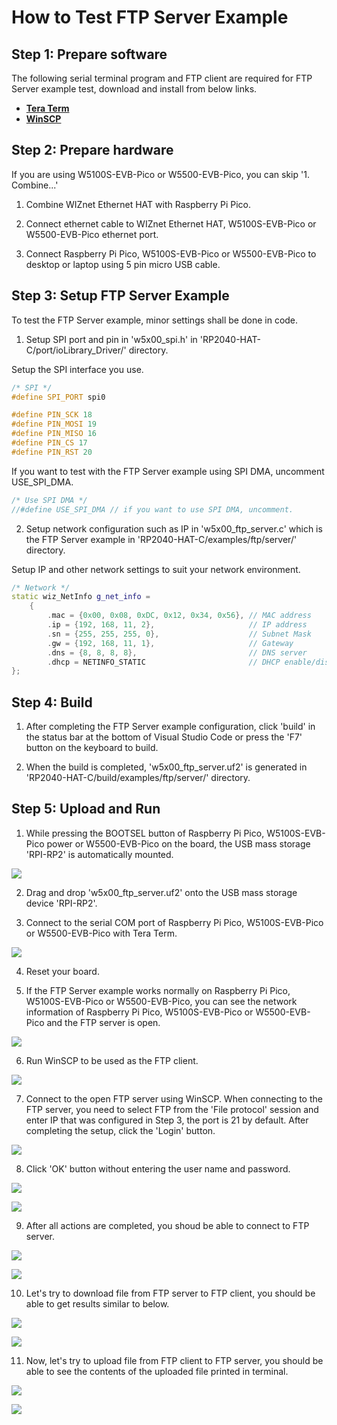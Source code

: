 # How to Test FTP Server Example



## Step 1: Prepare software

The following serial terminal program and FTP client are required for FTP Server example test, download and install from below links.

- [**Tera Term**][link-tera_term]
- [**WinSCP**][link-winscp]



## Step 2: Prepare hardware

If you are using W5100S-EVB-Pico or W5500-EVB-Pico, you can skip '1. Combine...'

1. Combine WIZnet Ethernet HAT with Raspberry Pi Pico.

2. Connect ethernet cable to WIZnet Ethernet HAT, W5100S-EVB-Pico or W5500-EVB-Pico ethernet port.

3. Connect Raspberry Pi Pico, W5100S-EVB-Pico or W5500-EVB-Pico to desktop or laptop using 5 pin micro USB cable.



## Step 3: Setup FTP Server Example

To test the FTP Server example, minor settings shall be done in code.

1. Setup SPI port and pin in 'w5x00_spi.h' in 'RP2040-HAT-C/port/ioLibrary_Driver/' directory.

Setup the SPI interface you use.

```cpp
/* SPI */
#define SPI_PORT spi0

#define PIN_SCK 18
#define PIN_MOSI 19
#define PIN_MISO 16
#define PIN_CS 17
#define PIN_RST 20
```

If you want to test with the FTP Server example using SPI DMA, uncomment USE_SPI_DMA.

```cpp
/* Use SPI DMA */
//#define USE_SPI_DMA // if you want to use SPI DMA, uncomment.
```

2. Setup network configuration such as IP in 'w5x00_ftp_server.c' which is the FTP Server example in 'RP2040-HAT-C/examples/ftp/server/' directory.

Setup IP and other network settings to suit your network environment.

```cpp
/* Network */
static wiz_NetInfo g_net_info =
    {
        .mac = {0x00, 0x08, 0xDC, 0x12, 0x34, 0x56}, // MAC address
        .ip = {192, 168, 11, 2},                     // IP address
        .sn = {255, 255, 255, 0},                    // Subnet Mask
        .gw = {192, 168, 11, 1},                     // Gateway
        .dns = {8, 8, 8, 8},                         // DNS server
        .dhcp = NETINFO_STATIC                       // DHCP enable/disable
};
```



## Step 4: Build

1. After completing the FTP Server example configuration, click 'build' in the status bar at the bottom of Visual Studio Code or press the 'F7' button on the keyboard to build.

2. When the build is completed, 'w5x00_ftp_server.uf2' is generated in 'RP2040-HAT-C/build/examples/ftp/server/' directory.



## Step 5: Upload and Run

1. While pressing the BOOTSEL button of Raspberry Pi Pico, W5100S-EVB-Pico power or W5500-EVB-Pico on the board, the USB mass storage 'RPI-RP2' is automatically mounted.

![][link-raspberry_pi_pico_usb_mass_storage]

2. Drag and drop 'w5x00_ftp_server.uf2' onto the USB mass storage device 'RPI-RP2'.

3. Connect to the serial COM port of Raspberry Pi Pico, W5100S-EVB-Pico or W5500-EVB-Pico with Tera Term.

![][link-connect_to_serial_com_port]

4. Reset your board.

5. If the FTP Server example works normally on Raspberry Pi Pico, W5100S-EVB-Pico or W5500-EVB-Pico, you can see the network information of Raspberry Pi Pico, W5100S-EVB-Pico or W5500-EVB-Pico and the FTP server is open.

![][link-see_network_information_of_raspberry_pi_pico_and_open_ftp_server]

6. Run WinSCP to be used as the FTP client.

![][link-run_winscp]

7. Connect to the open FTP server using WinSCP. When connecting to the FTP server, you need to select FTP from the 'File protocol' session and enter IP that was configured in Step 3, the port is 21 by default. After completing the setup, click the 'Login' button.

![][link-enter_ftp_server_ip_or_host_name_and_port]

8. Click 'OK' button without entering the user name and password.

![][link-enter_user_name]

![][link-enter_password]

9. After all actions are completed, you shoud be able to connect to FTP server.

![][link-connect_to_ftp_server_1]

![][link-connect_to_ftp_server_2]

10. Let's try to download file from FTP server to FTP client, you should be able to get results similar to below.

![][link-download_selected_remote_file_to_local_directory_1]

![][link-download_selected_remote_file_to_local_directory_2]

11. Now, let's try to upload file from FTP client to FTP server, you should be able to see the contents of the uploaded file printed in terminal.

![][link-upload_selected_local_file_to_remote_directory_1]

![][link-upload_selected_local_file_to_remote_directory_2]



<!--
Link
-->

[link-tera_term]: https://osdn.net/projects/ttssh2/releases/
[link-winscp]: https://winscp.net/eng/download.php
[link-raspberry_pi_pico_usb_mass_storage]: https://github.com/Wiznet/RP2040-HAT-C/blob/main/static/images/ftp/server/raspberry_pi_pico_usb_mass_storage.png
[link-connect_to_serial_com_port]: https://github.com/Wiznet/RP2040-HAT-C/blob/main/static/images/ftp/server/connect_to_serial_com_port.png
[link-see_network_information_of_raspberry_pi_pico_and_open_ftp_server]: https://github.com/Wiznet/RP2040-HAT-C/blob/main/static/images/ftp/server/see_network_information_of_raspberry_pi_pico_and_open_ftp_server.png
[link-run_winscp]: https://github.com/Wiznet/RP2040-HAT-C/blob/main/static/images/ftp/server/run_winscp.png
[link-enter_ftp_server_ip_or_host_name_and_port]: https://github.com/Wiznet/RP2040-HAT-C/blob/main/static/images/ftp/server/enter_ftp_server_ip_or_host_name_and_port.png
[link-enter_user_name]: https://github.com/Wiznet/RP2040-HAT-C/blob/main/static/images/ftp/server/enter_user_name.png
[link-enter_password]: https://github.com/Wiznet/RP2040-HAT-C/blob/main/static/images/ftp/server/enter_password.png
[link-connect_to_ftp_server_1]: https://github.com/Wiznet/RP2040-HAT-C/blob/main/static/images/ftp/server/connect_to_ftp_server_1.png
[link-connect_to_ftp_server_2]: https://github.com/Wiznet/RP2040-HAT-C/blob/main/static/images/ftp/server/connect_to_ftp_server_2.png
[link-download_selected_remote_file_to_local_directory_1]: https://github.com/Wiznet/RP2040-HAT-C/blob/main/static/images/ftp/server/download_selected_remote_file_to_local_directory_1.png
[link-download_selected_remote_file_to_local_directory_2]: https://github.com/Wiznet/RP2040-HAT-C/blob/main/static/images/ftp/server/download_selected_remote_file_to_local_directory_2.png
[link-upload_selected_local_file_to_remote_directory_1]: https://github.com/Wiznet/RP2040-HAT-C/blob/main/static/images/ftp/server/upload_selected_local_file_to_remote_directory_1.png
[link-upload_selected_local_file_to_remote_directory_2]: https://github.com/Wiznet/RP2040-HAT-C/blob/main/static/images/ftp/server/upload_selected_local_file_to_remote_directory_2.png
